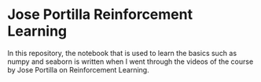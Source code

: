 # Jose Portilla Reinforcement Learning

In this repository, the notebook that is used to learn the basics such as numpy and seaborn is written when I went through the videos of the course by Jose Portilla on Reinforcement Learning. 
